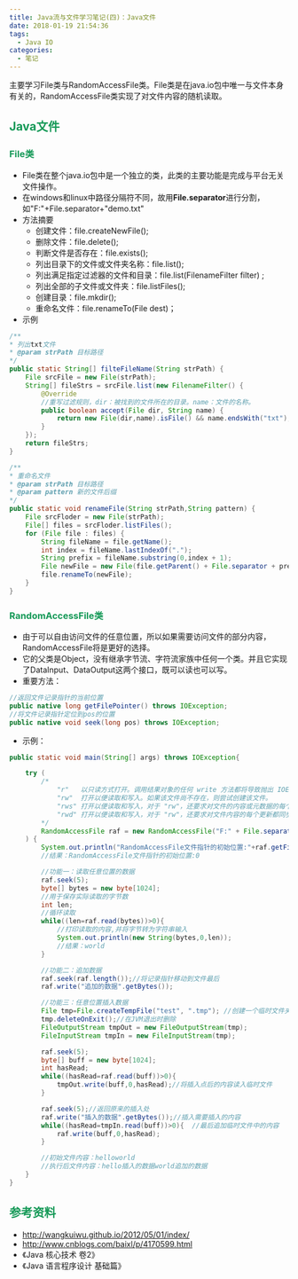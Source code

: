 ```yaml
---
title: Java流与文件学习笔记(四)：Java文件
date: 2018-01-19 21:54:36
tags: 
  - Java IO
categories:
  - 笔记
---
```


主要学习File类与RandomAccessFile类。File类是在java.io包中唯一与文件本身有关的，RandomAccessFile类实现了对文件内容的随机读取。

<!-- more -->


## <font color = "#159957">Java文件</font>

### <font color = "#159957">File类</font>

* File类在整个java.io包中是一个独立的类，此类的主要功能是完成与平台无关文件操作。
* 在windows和linux中路径分隔符不同，故用**File.separator**进行分割，如"F:"+File.separator+"demo.txt"
* 方法摘要
  * 创建文件：file.createNewFile();
  * 删除文件：file.delete();
  * 判断文件是否存在：file.exists();
  * 列出目录下的文件或文件夹名称：file.list();
  * 列出满足指定过滤器的文件和目录：file.list(FilenameFilter filter) ;
  * 列出全部的子文件或文件夹：file.listFiles();
  * 创建目录：file.mkdir();
  * 重命名文件：file.renameTo(File dest)；
* 示例

```Java
/**
* 列出txt文件
* @param strPath 目标路径
*/
public static String[] filteFileName(String strPath) {
	File srcFile = new File(strPath);
	String[] fileStrs = srcFile.list(new FilenameFilter() {
		@Override
		//重写过滤规则，dir：被找到的文件所在的目录。name：文件的名称。 
		public boolean accept(File dir, String name) {
			return new File(dir,name).isFile() && name.endsWith("txt");
		}
	});
	return fileStrs;
}

/**
* 重命名文件
* @param strPath 目标路径
* @param pattern 新的文件后缀
*/
public static void renameFile(String strPath,String pattern) {
	File srcFloder = new File(strPath);
	File[] files = srcFloder.listFiles();
	for (File file : files) {
		String fileName = file.getName();
        int index = fileName.lastIndexOf(".");
        String prefix = fileName.substring(0,index + 1);
        File newFile = new File(file.getParent() + File.separator + prefix + pattern);
        file.renameTo(newFile);
	}
}
```

### <font color = "#159957">RandomAccessFile类</font>

* 由于可以自由访问文件的任意位置，所以如果需要访问文件的部分内容，RandomAccessFile将是更好的选择。
* 它的父类是Object，没有继承字节流、字符流家族中任何一个类。并且它实现了DataInput、DataOutput这两个接口，既可以读也可以写。
* 重要方法：

```Java
//返回文件记录指针的当前位置
public native long getFilePointer() throws IOException;
//将文件记录指针定位到pos的位置
public native void seek(long pos) throws IOException;
```

* 示例：

```Java
public static void main(String[] args) throws IOException{

    try (
        /*
            "r"   以只读方式打开。调用结果对象的任何 write 方法都将导致抛出 IOException。
            "rw"  打开以便读取和写入。如果该文件尚不存在，则尝试创建该文件。
            "rws" 打开以便读取和写入，对于 "rw"，还要求对文件的内容或元数据的每个更新都同步写入到底层存储设备。
            "rwd" 打开以便读取和写入，对于 "rw"，还要求对文件内容的每个更新都同步写入到底层存储设备。
        */
        RandomAccessFile raf = new RandomAccessFile("F:" + File.separator + "test.txt","rw")//文件内容：helloworld
    ) {
        System.out.println("RandomAccessFile文件指针的初始位置:"+raf.getFilePointer());
        //结果：RandomAccessFile文件指针的初始位置:0

        //功能一：读取任意位置的数据
        raf.seek(5);
        byte[] bytes = new byte[1024];
        //用于保存实际读取的字节数
        int len;
        //循环读取
        while((len=raf.read(bytes))>0){
            //打印读取的内容,并将字节转为字符串输入
            System.out.println(new String(bytes,0,len));
            //结果：world
        }

        //功能二：追加数据
        raf.seek(raf.length());//将记录指针移动到文件最后
        raf.write("追加的数据".getBytes());

        //功能三：任意位置插入数据
        File tmp=File.createTempFile("test", ".tmp"); //创建一个临时文件夹来保存插入点后的数据
        tmp.deleteOnExit();//在JVM退出时删除
        FileOutputStream tmpOut = new FileOutputStream(tmp);
        FileInputStream tmpIn = new FileInputStream(tmp);

        raf.seek(5);
        byte[] buff = new byte[1024];
        int hasRead;
        while((hasRead=raf.read(buff))>0){
            tmpOut.write(buff,0,hasRead);//将插入点后的内容读入临时文件
        }

        raf.seek(5);//返回原来的插入处
        raf.write("插入的数据".getBytes());//插入需要插入的内容
        while((hasRead=tmpIn.read(buff))>0){  //最后追加临时文件中的内容
            raf.write(buff,0,hasRead);
        }

        //初始文件内容：helloworld
        //执行后文件内容：hello插入的数据world追加的数据
    }
}
```


## <font color = "#159957">参考资料</font>

* http://wangkuiwu.github.io/2012/05/01/index/
* http://www.cnblogs.com/baixl/p/4170599.html
* 《Java 核心技术 卷2》
* 《Java 语言程序设计 基础篇》
